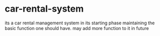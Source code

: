 # car-rental-system
its a car rental management system in its starting phase maintaining the basic function one should have. may add more function to it in future  
